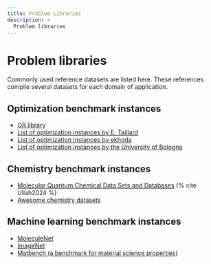 ```yaml
---
title: Problem Libraries
description: >
  Problem libraries
---
```


# Problem libraries

Commonly used reference datasets are listed here. These references compile several datasets for each domain of application.

## Optimization benchmark instances

- <a href="https://www.brunel.ac.uk/~mastjjb/jeb/info.html" target="_blank">OR library</a>
- <a href="http://mistic.heig-vd.ch/taillard/problemes.dir/problemes.html" target="_blank">List of optimization instances by E. Taillard</a>
- <a href="https://github.com/ekhoda/optimization_problem_libraries" target="_blank">List of optimization instances by ekhoda</a>
- <a href="https://site.unibo.it/operations-research/en/research/library-of-codes-and-instances-1 " target="_blank">List of optimization instances by the University of Bologna</a>

## Chemistry benchmark instances

- <a href="https://github.com/Arif-PhyChem/datasets_and_databases_4_MLPs?tab=readme-ov-file" target="_blank">Molecular Quantum Chemical Data Sets and Databases</a> {% cite Ullah2024 %}
- <a href="https://github.com/kjappelbaum/awesome-chemistry-datasets" target="_blank">Awesome chemistry datasets</a>



## Machine learning benchmark instances

- <a href="https://moleculenet.org/" target="_blank">MoleculeNet</a>
- <a href="https://www.image-net.org/" target="_blank">ImageNet</a>
- <a href="https://github.com/materialsproject/matbench" target="_blank">Matbench (a benchmark for material science properties)</a>


<!--
## Machine learning datasets

- <a href="https://en.wikipedia.org/wiki/List_of_datasets_for_machine-learning_research" target="_blank">List of datasets for machine learning research</a>

## Chemical datasets

- <a href="https://github.com/Arif-PhyChem/datasets_and_databases_4_MLPs?tab=readme-ov-file" target="_blank">Molecular Quantum Chemical Data Sets and Databases</a> {% cite Ullah2024 %}
- <a href="https://github.com/kjappelbaum/awesome-chemistry-datasets" target="_blank">Awesome chemistry datasets</a>

## Material science datasets

- <a href="https://github.com/sedaoturak/data-resources-for-materials-science" target="_blank">Collection of database and dataset in Material Science</a>

## Healthcare

- <a href="https://github.com/openmedlab/Awesome-Medical-Dataset">Awesome medical dataset</a>
- <a href="https://github.com/LeeJunHyun/Database-Resources-for-Drug-Discovery" target="_blank">Database resources for drug discovery</a>



## Travelling Salesman Problems

- <a href="http://comopt.ifi.uni-heidelberg.de/software/TSPLIB95/" target="_blank">TSPLIB</a> {% cite reinelt1991tsplib %} {% cite reinhelt2014tsplib %}
- <a href="https://people.sc.fsu.edu/~jburkardt/datasets/tsp/tsp.html" target="_blank">TSP</a>
- <a href="https://www.math.uwaterloo.ca/tsp/data/index.html" target="_blank">Waterloo University TSP instances</a>
- <a href="https://lopez-ibanez.eu/tsptw-instances" target="_blank">Travelling salesman with time window (TSPTW)</a> {% cite LpezIbez2010 %} {% cite LpezIbez2013 %}

## Vehicule Routing Problems

- <a href="https://www.bernabe.dorronsoro.es/vrp/" target="_blank">VRP</a>
- <a href="https://site.unibo.it/operations-research/en/research/library-of-codes-and-instances-1" target="_blank">VRPLIB</a>
- <a href="http://neumann.hec.ca/chairedistributique/data/" target="_blank">HEC Data</a>
- <a href="https://hhperez.webs.ull.es/PDsite/" target="_blank">Pickup and delivery problems</a>
- <a href="https://www.mech.kuleuven.be/en/cib/op" target="_blank">Orienteering Problem</a>
- <a href="https://github.com/bcamath-ds/OPLib/tree/master/instances" target="_blank">OPLIB: Orienteering Problem</a>
- <a href="http://vrp.atd-lab.inf.puc-rio.br/index.php/en/" target="_blank">CVRPLIB: Capacitated Vehicle Routing Problem Library</a>
- <a href="http://mistic.heig-vd.ch/taillard/problemes.dir/vrp.dir/vrp.html" target="_blank">Vehicle routing instances</a>
- <a href="https://mirplib.scl.gatech.edu/" target="_blank">MIRPLIB Maritime Inventory Routing Problems</a> {% cite Papageorgiou2014 %}

## Packing Problems

- <a href="https://www.ibr.cs.tu-bs.de/alg/packlib/instances.shtml" target="_blank">Packlib</a>
- <a href="https://people.sc.fsu.edu/~jburkardt/datasets/bin_packing/bin_packing.html" target="_blank">BIN_PACKING</a>
- <a href="http://vrp.atd-lab.inf.puc-rio.br/index.php/en/" target="_blank">CVRPLIB: Capacitated Vehicle Routing Problem Library</a>
- <a href="https://people.brunel.ac.uk/~mastjjb/jeb/orlib/files/" target="_blank">1-D and 2-D Bin Packing</a>
- <a href="https://site.unibo.it/operations-research/en/research/2dpacklib" target="_blank">2DPackLib</a>
- <a href="https://site.unibo.it/operations-research/en/research/bpplib-a-bin-packing-problem-library" target="_blank">BPPLIB</a>

## Flowshop, Jobshop and scheduling Problems

- <a href="http://mistic.heig-vd.ch/taillard/problemes.dir/ordonnancement.dir/ordonnancement.html" target="_blank">Flow shop and Job Shop</a>
- <a href="https://optimizizer.com/jobshop.php" target="_blank">Job shop scheduling</a>
- <a href="https://www.schedulingbenchmarks.org/" target="_blank">Employee shift scheduling</a>
- <a href="https://www.om-db.wi.tum.de/psplib/main.html" target="_blank">PSPLIB Project scheduling</a>
- <a href="https://ttplib.zib.de/" target="_blank">TTPLib (Train Timetabling)</a>

## Location Problems

- <a href="http://old.math.nsc.ru/AP/benchmarks/english.html" target="_blank">Discrete location problems</a>
- <a href="https://resources.mpi-inf.mpg.de/departments/d1/projects/benchmarks/UflLib/" target="_blank">UflLib</a>

## Steiner Tree Problem

- <a href="https://steinlib.zib.de//steinlib.php" target="_blank">SteinLib</a>
- <a href="https://github.com/PACE-challenge/SteinerTree-PACE-2018-instances" target="_blank">PACE2018</a>
- <a href="https://ivanaljubic.github.io/portfolio/steiner-tree-problems-in-graph/" target="_blank">GEO instances and I Instances</a>

## Quadratic (Constrained or Unconstrained) Problems

- <a href="https://qplib.zib.de/" target="_blank">QPLIB</a> {% cite Furini2018 %}
- <a href="https://qaplib.mgi.polymtl.ca/" target="_blank">QAPLIB</a> {% cite Burkard1991 %}
- <a href="http://cedric.cnam.fr/~lamberta/Library/iqcp_miqcp.html" target="_blank">General mixed-integer quadratically constrained problem instances</a>
- <a href="https://biqmac.aau.at/biqmaclib.html" target="_blank">Biq Mac</a>
- <a href="https://people.brunel.ac.uk/~mastjjb/jeb/orlib/bqpinfo.html" target="_blank">Unconstrained binary quadratic programming</a>
- <a href="http://mistic.heig-vd.ch/taillard/problemes.dir/qap.dir/qap.html" target="_blank">Quadratic assignment instances</a>

## Global Optimization

- <a href="http://www-optima.amp.i.kyoto-u.ac.jp/member/student/hedar/Hedar_files/TestGO.htm" target="_blank">Hedar's list</a>
- <a href="https://arnold-neumaier.at/glopt/test.html" target="_blank">Neumaier's list</a> 
- <a href="http://titan.princeton.edu/TestProblems/" target="_blank">Handbook of test problems in local and global optimization</a>

## Stochastic Programming Test Sets

- <a href="https://www2.isye.gatech.edu/~sahmed/siplib/" target="_blank">SIPLIB</a>
- <a href="https://pages.cs.wisc.edu/~swright/stochastic/sampling/" target="_blank"> Jeff Linderoth, Alexander Shapiro and Stephen Wright instances</a> 
- <a href="http://users.iems.northwestern.edu/~jrbirge/html/dholmes/post.html" target="_blank">POSTS</a>
- <a href="https://www4.uwsp.edu/math/afelt/slptestset/download.html" target="_blank">Test-Problem Collection for Stochastic Linear Programming (Andy Felt)</a>
- <a href="http://vlsicad.eecs.umich.edu/BK/Slots/cache/www-cfr.jims.cam.ac.uk/research/stprog.html" target="_blank">WATSON pension fund</a>

## Multi-Objective Optimization

- <a href="https://voptsolver.github.io/vOptLib/" target="_blank">vOptLib</a>
- <a href="https://github.com/MCDMSociety/MOrepo" target="_blank">MOrepo</a> 
- <a href="https://github.com/HandingWang/DDMOP/tree/master/DDMOP_Exp" target="_blank">DDMOP</a> {% cite He2019 %}

## Graph problems

- <a href="https://chriswalshaw.co.uk/" target="_blank">Graph partitioning</a>
- <a href="https://mat.tepper.cmu.edu/COLOR/instances.html" target="_blank">Graph coloring</a> 
- <a href="https://people.brunel.ac.uk/~mastjjb/jeb/orlib/colourinfo.html" target="_blank">Graph coloring (OR library)</a> 


# Material science problems
-->